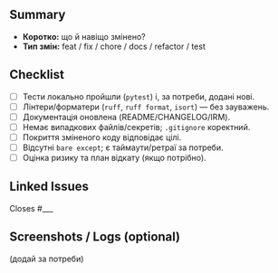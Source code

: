 ## Summary
- **Коротко:** що й навіщо змінено?
- **Тип змін:** feat / fix / chore / docs / refactor / test

## Checklist
- [ ] Тести локально пройшли (`pytest`) і, за потреби, додані нові.
- [ ] Лінтери/форматери (`ruff`, `ruff format`, `isort`) — без зауважень.
- [ ] Документація оновлена (README/CHANGELOG/IRM).
- [ ] Немає випадкових файлів/секретів; `.gitignore` коректний.
- [ ] Покриття зміненого коду відповідає цілі.
- [ ] Відсутні `bare except`; є таймаути/ретраї за потреби.
- [ ] Оцінка ризику та план відкату (якщо потрібно).

## Linked Issues
Closes #___

## Screenshots / Logs (optional)
(додай за потреби)
